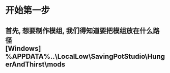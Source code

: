开始第一步
=================
首先, 想要制作模组, 我们得知道要把模组放在什么路径  
[Windows] %APPDATA%\..\LocalLow\SavingPotStudio\HungerAndThirst\mods
-----------------
